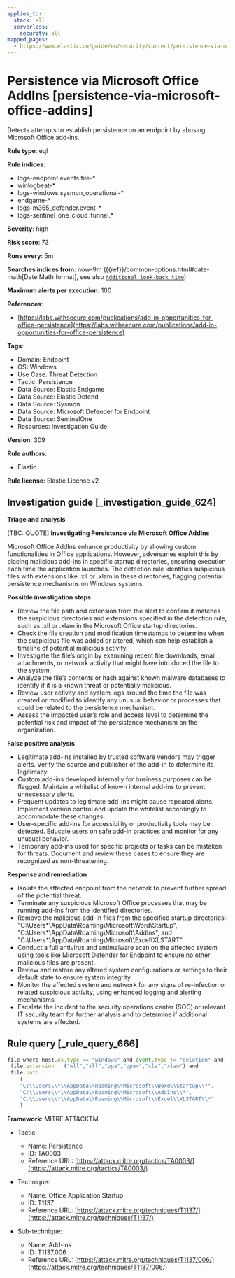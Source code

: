```yaml
---
applies_to:
  stack: all
  serverless:
    security: all
mapped_pages:
  - https://www.elastic.co/guide/en/security/current/persistence-via-microsoft-office-addins.html
---
```


# Persistence via Microsoft Office AddIns [persistence-via-microsoft-office-addins]

Detects attempts to establish persistence on an endpoint by abusing Microsoft Office add-ins.

**Rule type**: eql

**Rule indices**:

* logs-endpoint.events.file-*
* winlogbeat-*
* logs-windows.sysmon_operational-*
* endgame-*
* logs-m365_defender.event-*
* logs-sentinel_one_cloud_funnel.*

**Severity**: high

**Risk score**: 73

**Runs every**: 5m

**Searches indices from**: now-9m ({{ref}}/common-options.html#date-math[Date Math format], see also [`Additional look-back time`](docs-content://solutions/security/detect-and-alert/create-detection-rule.md#rule-schedule))

**Maximum alerts per execution**: 100

**References**:

* [https://labs.withsecure.com/publications/add-in-opportunities-for-office-persistence](https://labs.withsecure.com/publications/add-in-opportunities-for-office-persistence)

**Tags**:

* Domain: Endpoint
* OS: Windows
* Use Case: Threat Detection
* Tactic: Persistence
* Data Source: Elastic Endgame
* Data Source: Elastic Defend
* Data Source: Sysmon
* Data Source: Microsoft Defender for Endpoint
* Data Source: SentinelOne
* Resources: Investigation Guide

**Version**: 309

**Rule authors**:

* Elastic

**Rule license**: Elastic License v2

## Investigation guide [_investigation_guide_624]

**Triage and analysis**

[TBC: QUOTE]
**Investigating Persistence via Microsoft Office AddIns**

Microsoft Office AddIns enhance productivity by allowing custom functionalities in Office applications. However, adversaries exploit this by placing malicious add-ins in specific startup directories, ensuring execution each time the application launches. The detection rule identifies suspicious files with extensions like .xll or .xlam in these directories, flagging potential persistence mechanisms on Windows systems.

**Possible investigation steps**

* Review the file path and extension from the alert to confirm it matches the suspicious directories and extensions specified in the detection rule, such as .xll or .xlam in the Microsoft Office startup directories.
* Check the file creation and modification timestamps to determine when the suspicious file was added or altered, which can help establish a timeline of potential malicious activity.
* Investigate the file’s origin by examining recent file downloads, email attachments, or network activity that might have introduced the file to the system.
* Analyze the file’s contents or hash against known malware databases to identify if it is a known threat or potentially malicious.
* Review user activity and system logs around the time the file was created or modified to identify any unusual behavior or processes that could be related to the persistence mechanism.
* Assess the impacted user’s role and access level to determine the potential risk and impact of the persistence mechanism on the organization.

**False positive analysis**

* Legitimate add-ins installed by trusted software vendors may trigger alerts. Verify the source and publisher of the add-in to determine its legitimacy.
* Custom add-ins developed internally for business purposes can be flagged. Maintain a whitelist of known internal add-ins to prevent unnecessary alerts.
* Frequent updates to legitimate add-ins might cause repeated alerts. Implement version control and update the whitelist accordingly to accommodate these changes.
* User-specific add-ins for accessibility or productivity tools may be detected. Educate users on safe add-in practices and monitor for any unusual behavior.
* Temporary add-ins used for specific projects or tasks can be mistaken for threats. Document and review these cases to ensure they are recognized as non-threatening.

**Response and remediation**

* Isolate the affected endpoint from the network to prevent further spread of the potential threat.
* Terminate any suspicious Microsoft Office processes that may be running add-ins from the identified directories.
* Remove the malicious add-in files from the specified startup directories: "C:\Users*\AppData\Roaming\Microsoft\Word\Startup\", "C:\Users\*\AppData\Roaming\Microsoft\AddIns\", and "C:\Users\*\AppData\Roaming\Microsoft\Excel\XLSTART\".
* Conduct a full antivirus and antimalware scan on the affected system using tools like Microsoft Defender for Endpoint to ensure no other malicious files are present.
* Review and restore any altered system configurations or settings to their default state to ensure system integrity.
* Monitor the affected system and network for any signs of re-infection or related suspicious activity, using enhanced logging and alerting mechanisms.
* Escalate the incident to the security operations center (SOC) or relevant IT security team for further analysis and to determine if additional systems are affected.


## Rule query [_rule_query_666]

```js
file where host.os.type == "windows" and event.type != "deletion" and
 file.extension : ("wll","xll","ppa","ppam","xla","xlam") and
 file.path :
    (
    "C:\\Users\\*\\AppData\\Roaming\\Microsoft\\Word\\Startup\\*",
    "C:\\Users\\*\\AppData\\Roaming\\Microsoft\\AddIns\\*",
    "C:\\Users\\*\\AppData\\Roaming\\Microsoft\\Excel\\XLSTART\\*"
    )
```

**Framework**: MITRE ATT&CKTM

* Tactic:

    * Name: Persistence
    * ID: TA0003
    * Reference URL: [https://attack.mitre.org/tactics/TA0003/](https://attack.mitre.org/tactics/TA0003/)

* Technique:

    * Name: Office Application Startup
    * ID: T1137
    * Reference URL: [https://attack.mitre.org/techniques/T1137/](https://attack.mitre.org/techniques/T1137/)

* Sub-technique:

    * Name: Add-ins
    * ID: T1137.006
    * Reference URL: [https://attack.mitre.org/techniques/T1137/006/](https://attack.mitre.org/techniques/T1137/006/)



